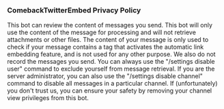 ### ComebackTwitterEmbed Privacy Policy
This bot can review the content of messages you send. 
This bot will only use the content of the message for processing and will not retrieve attachments or other files. 
The content of your message is only used to check if your message contains a tag that activates the automatic link embedding feature, and is not used for any other purpose. 
We also do not record the messages you send. 
You can always use the "/settings disable user" command to exclude yourself from message retrieval. 
If you are the server administrator, you can also use the "/settings disable channel" command to disable all messages in a particular channel. 
If (unfortunately) you don't trust us, you can ensure your safety by removing your channel view privileges from this bot. 
